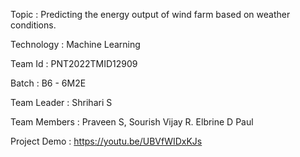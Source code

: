 Topic : Predicting the energy output of wind farm based on weather conditions.

Technology : Machine Learning

Team Id : PNT2022TMID12909

Batch : B6 - 6M2E

Team Leader : Shrihari S

Team Members : Praveen S, Sourish Vijay R. Elbrine D Paul

Project Demo : https://youtu.be/UBVfWIDxKJs

